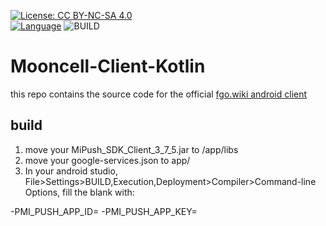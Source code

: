[![License: CC BY-NC-SA 4.0](https://licensebuttons.net/l/by-nc-sa/4.0/80x15.png)](https://creativecommons.org/licenses/by-nc-sa/4.0/)  
[![Language](https://img.shields.io/badge/language-kotlin-orange.svg)](https://kotlinlang.org/)
![BUILD](https://github.com/StarHeartHunt/Mooncell-Client-Kotlin/workflows/BUILD/badge.svg)
# Mooncell-Client-Kotlin
this repo contains the source code for the official [fgo.wiki android client](https://fgo.wiki/w/Mooncell:Appclient)
## build
1. move your MiPush_SDK_Client_3_7_5.jar to /app/libs
2. move your google-services.json to app/
3. In your android studio, File>Settings>BUILD,Execution,Deployment>Compiler>Command-line Options, fill the blank with:

-PMI_PUSH_APP_ID=<yourMiPushAppId> -PMI_PUSH_APP_KEY=<yourMiPushAppKey>
